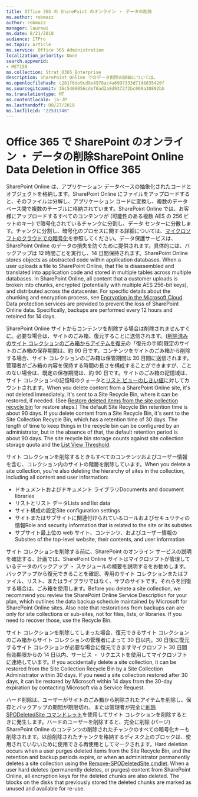 ```yaml
---
title: Office 365 の SharePoint のオンライン ・ データの削除
ms.author: robmazz
author: robmazz
manager: laurawi
ms.date: 8/21/2018
audience: ITPro
ms.topic: article
ms.service: Office 365 Administration
localization_priority: None
search.appverid:
- MET150
ms.collection: Strat_O365_Enterprise
description: SharePoint Online でのデータ削除の詳細については。
ms.openlocfilehash: c281f6de9cd9e4978ac4a6997333d71d8835420f
ms.sourcegitcommit: 36c5466056cdef6ad2a8d9372f2bc009a30892bb
ms.translationtype: MT
ms.contentlocale: ja-JP
ms.lasthandoff: 08/27/2018
ms.locfileid: "22531746"
---
```

# <a name="sharepoint-online-data-deletion-in-office-365"></a><span data-ttu-id="91f8c-103">Office 365 で SharePoint のオンライン ・ データの削除</span><span class="sxs-lookup"><span data-stu-id="91f8c-103">SharePoint Online Data Deletion in Office 365</span></span>

<span data-ttu-id="91f8c-p101">SharePoint Online は、アプリケーション データベースの抽象化されたコードとオブジェクトを格納します。SharePoint Online にファイルをアップロードすると、そのファイルは分解し、アプリケーション コードに変換し、複数のデータベース間で複数のテーブルに格納されています。SharePoint Online では、お客様にアップロードするすべてのコンテンツが (可能性のある複数 AES の 256 ビットのキー) で暗号化されているチャンクに分割し、データ センターに分散します。チャンクに分割し、暗号化のプロセスに関する詳細については、[マイクロソフトのクラウドでの暗号化](office-365-encryption-in-the-microsoft-cloud-overview.md)を参照してください。データ保護サービスは、SharePoint Online のデータの損失を防ぐために提供されます。具体的には、バックアップは 12 時間ごとを実行し、14 日間保持されます。</span><span class="sxs-lookup"><span data-stu-id="91f8c-p101">SharePoint Online stores objects as abstracted code within application databases. When a user uploads a file to SharePoint Online, that file is disassembled and translated into application code and stored in multiple tables across multiple databases. In SharePoint Online, all content that a customer uploads is broken into chunks, encrypted (potentially with multiple AES 256-bit keys), and distributed across the datacenter. For specific details about the chunking and encryption process, see [Encryption in the Microsoft Cloud](office-365-encryption-in-the-microsoft-cloud-overview.md). Data protection services are provided to prevent the loss of SharePoint Online data. Specifically, backups are performed every 12 hours and retained for 14 days.</span></span>

<span data-ttu-id="91f8c-p102">SharePoint Online サイトからコンテンツを削除する場合は削除されませんすぐに。必要な場合は、サイトのごみ箱、復元することに送信されます。([削除済みのサイト コレクションのごみ箱からアイテムを復元](https://support.office.com/article/Restore-deleted-items-from-the-site-collection-recycle-bin-5fa924ee-16d7-487b-9a0a-021b9062d14b)の「復元の手順)既定のサイトのごみ箱の保存期間は、約 90 日です。コンテンツをサイトのごみ箱から削除する場合、サイト コレクションのごみ箱は保管期間は 30 日間に送信されます。管理者がごみ箱の内容を保持する時間の長さを構成することができますが、ことのない場合は、既定の保存期間は、約 90 日です。サイトのごみ箱の記憶域は、サイト コレクションの記憶域のクォータと[リスト ビューのしきい値](https://support.office.com/article/List-View-Threshold-b8588dae-9387-48c2-9248-c24122f07c59)に対してカウントされます。</span><span class="sxs-lookup"><span data-stu-id="91f8c-p102">When you delete content from a SharePoint Online site, it's not deleted immediately. It's sent to a Site Recycle Bin, where it can be restored, if needed. (See [Restore deleted items from the site collection recycle bin](https://support.office.com/article/Restore-deleted-items-from-the-site-collection-recycle-bin-5fa924ee-16d7-487b-9a0a-021b9062d14b) for restore steps.) The default Site Recycle Bin retention time is about 90 days. If you delete content from a Site Recycle Bin, it's sent to the Site Collection Recycle Bin, which has a retention time of 30 days. The length of time to keep things in the recycle bin can be configured by an administrator, but in the absence of that, the default retention period is about 90 days. The site recycle bin storage counts against site collection storage quota and the [List View Threshold](https://support.office.com/article/List-View-Threshold-b8588dae-9387-48c2-9248-c24122f07c59).</span></span>

<span data-ttu-id="91f8c-116">サイト コレクションを削除するときもすべてのコンテンツおよびユーザー情報を含む、コレクション内のサイトの階層を削除しています。</span><span class="sxs-lookup"><span data-stu-id="91f8c-116">When you delete a site collection, you're also deleting the hierarchy of sites in the collection, including all content and user information:</span></span>
- <span data-ttu-id="91f8c-117">ドキュメントおよびドキュメント ライブラリ</span><span class="sxs-lookup"><span data-stu-id="91f8c-117">Documents and document libraries</span></span>
- <span data-ttu-id="91f8c-118">リストとリスト データ</span><span class="sxs-lookup"><span data-stu-id="91f8c-118">Lists and list data</span></span>
- <span data-ttu-id="91f8c-119">サイト構成の設定</span><span class="sxs-lookup"><span data-stu-id="91f8c-119">Site configuration settings</span></span>
- <span data-ttu-id="91f8c-120">サイトまたはサブサイトに関連付けられているロールおよびセキュリティの情報</span><span class="sxs-lookup"><span data-stu-id="91f8c-120">Role and security information that is related to the site or its subsites</span></span>
- <span data-ttu-id="91f8c-121">サブサイト最上位の web サイト、コンテンツ、およびユーザー情報の</span><span class="sxs-lookup"><span data-stu-id="91f8c-121">Subsites of the top-level website, their contents, and user information</span></span>

<span data-ttu-id="91f8c-p103">サイト コレクションを削除する前に、SharePoint のオンライン サービスの説明を確認する、計画では、SharePoint Online サイトはマイクロソフトが管理しているデータのバックアップ ・ スケジュールの概要を説明するをお勧めします。バックアップから復元できることを確認、専用のサイト コレクションまたはファイル、リスト、またはライブラリではなく、サブのサイトです。それらを回復する場合は、ごみ箱を使用します。</span><span class="sxs-lookup"><span data-stu-id="91f8c-p103">Before you delete a site collection, we recommend you review the SharePoint Online Service Description for your plan, which outlines the data backup schedule maintained by Microsoft for SharePoint Online sites. Also note that restorations from backups can are only for site collections or sub-sites, not for files, lists, or libraries. If you need to recover those, use the Recycle Bin.</span></span>

<span data-ttu-id="91f8c-p104">サイト コレクションを削除してしまった場合、復元できるサイト コレクションのごみ箱からサイト コレクションの管理者によって 30 日以内。30 日後に復元するサイト コレクションが必要な場合に復元できますマイクロソフト 30 日間有効期限からの 14 日以内、サービス ・ リクエストを使用してマイクロソフトに連絡しています。</span><span class="sxs-lookup"><span data-stu-id="91f8c-p104">If you accidentally delete a site collection, it can be restored from the Site Collection Recycle Bin by a Site Collection Administrator within 30 days. If you need a site collection restored after 30 days, it can be restored by Microsoft within 14 days from the 30-day expiration by contacting Microsoft via a Service Request.</span></span>

<span data-ttu-id="91f8c-p105">ハード削除は、ユーザーがサイトのごみ箱から削除されたアイテムを削除し、保存とバックアップの期間が期限切れ、または管理者が完全に[削除 SPODeletedSite コマンドレット](https://docs.microsoft.com/powershell/module/sharepoint-online/Remove-SPODeletedSite?view=sharepoint-ps)を使用してサイト コレクションを削除するときに発生します。ハードのユーザーを削除すると、完全に削除 (パージ) SharePoint Online のコンテンツの削除されたチャンクのすべての暗号化キーも削除されます。以前削除されたチャンクを格納するディスク上のブロックは、使用されていないために使用できる再使用としてマークされます。</span><span class="sxs-lookup"><span data-stu-id="91f8c-p105">Hard deletion occurs when a user purges deleted items from the Site Recycle Bin, and the retention and backup periods expire, or when an administrator permanently deletes a site collection using the [Remove-SPODeletedSite cmdlet](https://docs.microsoft.com/powershell/module/sharepoint-online/Remove-SPODeletedSite?view=sharepoint-ps). When a user hard deletes (permanently deletes, or purges) content from SharePoint Online, all encryption keys for the deleted chunks are also deleted. The blocks on the disks that previously stored the deleted chunks are marked as unused and available for re-use.</span></span>
